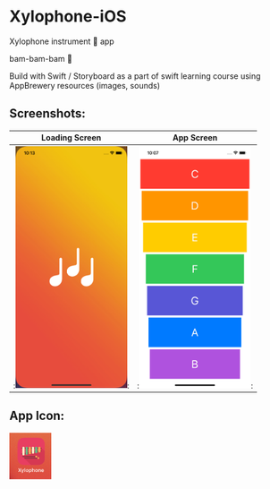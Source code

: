 # Xylophone-iOS
Xylophone instrument 🎵 app

bam-bam-bam 🎹

Build with Swift / Storyboard as a part of swift learning course 
using AppBrewery resources (images, sounds)

## Screenshots:   
Loading Screen   | App Screen
:----------------------------:|:------------:
:<img src="https://github.com/erhoof/Xylophone-iOS/blob/master/Preview/loading.png?raw=true" width="200">:|:<img src="https://github.com/erhoof/Xylophone-iOS/blob/master/Preview/app.png?raw=true" width="200">:

## App Icon:  
![](https://github.com/erhoof/Xylophone-iOS/blob/master/Preview/icon.png?raw=true)
